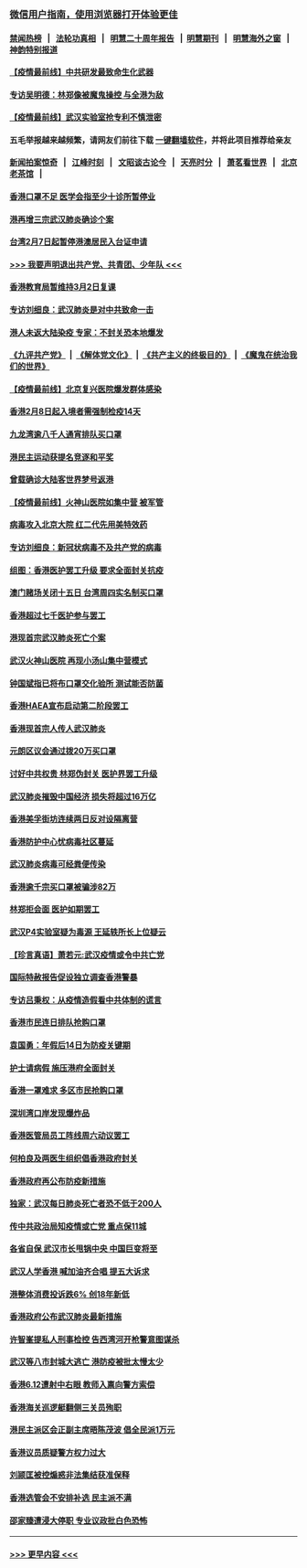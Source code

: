 ### [微信用户指南，使用浏览器打开体验更佳](https://github.com/gfw-breaker/banned-news1/blob/master/indexes/wechat-guide.md?t=0)
#### [禁闻热榜](热点新闻.md?t=0)  &nbsp;&nbsp;|&nbsp;&nbsp; [法轮功真相](https://github.com/gfw-breaker/truth/blob/master/README.md?t=0) &nbsp;&nbsp;|&nbsp;&nbsp; [明慧二十周年报告](https://github.com/gfw-breaker/mh-reports/blob/master/README.md?t=0) &nbsp;&nbsp;|&nbsp;&nbsp;[明慧期刊](https://github.com/gfw-breaker/mh-qikan) &nbsp;&nbsp;|&nbsp;&nbsp; [明慧海外之窗](https://github.com/gfw-breaker/mh-news/blob/master/README.md?t=0) &nbsp;&nbsp;|&nbsp;&nbsp; [神韵特别报道](https://github.com/gfw-breaker/mh-news/blob/master/shenyun.md?t=0)
#### [【疫情最前线】中共研发最致命生化武器](../pages/nsc415/n11853087.md?t=02081044) 
#### [专访吴明德：林郑像被魔鬼操控 与全港为敌](../pages/nsc415/n11852734.md?t=02081044) 
#### [【疫情最前线】武汉实验室抢专利不慎泄密](../pages/nsc415/n11850310.md?t=02081044) 
#### 五毛举报越来越频繁，请网友们前往下载 [一键翻墙软件](https://github.com/gfw-breaker/ssr-accounts)，并将此项目推荐给亲友
#### [新闻拍案惊奇](https://github.com/gfw-breaker/banned-news1/blob/master/pages/link4.md) &nbsp;&nbsp;|&nbsp;&nbsp; [江峰时刻](https://github.com/gfw-breaker/banned-news1/blob/master/pages/link4.md) &nbsp;&nbsp;|&nbsp;&nbsp; [文昭谈古论今](https://github.com/gfw-breaker/banned-news1/blob/master/pages/link4.md) &nbsp;&nbsp;|&nbsp;&nbsp; [天亮时分](https://github.com/gfw-breaker/banned-news1/blob/master/pages/link4.md) &nbsp;&nbsp;|&nbsp;&nbsp; [萧茗看世界](https://github.com/gfw-breaker/banned-news1/blob/master/pages/link4.md) &nbsp;&nbsp;|&nbsp;&nbsp; [北京老茶馆](https://github.com/gfw-breaker/banned-news1/blob/master/pages/link4.md) &nbsp;&nbsp;|&nbsp;&nbsp; 
#### [香港口罩不足 医学会指至少十诊所暂停业](../pages/nsc415/n11850301.md?t=02081044) 
#### [港再增三宗武汉肺炎确诊个案](../pages/nsc415/n11850328.md?t=02081044) 
#### [台湾2月7日起暂停港澳居民入台证申请](../pages/nsc415/n11850304.md?t=02081044) 
#### [>>> 我要声明退出共产党、共青团、少年队 <<<](https://github.com/begood0513/goodnews/blob/master/quit/letter.md) 
#### [香港教育局暂维持3月2日复课](../pages/nsc415/n11850260.md?t=02081044) 
#### [专访刘细良：武汉肺炎是对中共致命一击](../pages/nsc415/n11849934.md?t=02081044) 
#### [港人未返大陆染疫 专家：不封关恐本地爆发](../pages/nsc415/n11848021.md?t=02081044) 
#### [《九评共产党》](https://github.com/begood0513/9ping.md/blob/master/README.md) &nbsp;|&nbsp; [《解体党文化》](../../../../jtdwh.md/blob/master/README.md)  &nbsp;|&nbsp; [《共产主义的终极目的》](../../../../gczydzjmd.md/blob/master/README.md) &nbsp;|&nbsp; [《魔鬼在统治我们的世界》](../../../../mgztzwmdsj.md/blob/master/README.md) 
#### [【疫情最前线】北京复兴医院爆发群体感染](../pages/nsc415/n11847626.md?t=02081044) 
#### [香港2月8日起入境者需强制检疫14天](../pages/nsc415/n11847658.md?t=02081044) 
#### [九龙湾逾八千人通宵排队买口罩](../pages/nsc415/n11847647.md?t=02081044) 
#### [港民主运动获提名竞逐和平奖](../pages/nsc415/n11847633.md?t=02081044) 
#### [曾载确诊大陆客世界梦号返港](../pages/nsc415/n11847608.md?t=02081044) 
#### [【疫情最前线】火神山医院如集中营 被军管](../pages/nsc415/n11847524.md?t=02081044) 
#### [病毒攻入北京大院 红二代先用美特效药](../pages/nsc415/n11847427.md?t=02081044) 
#### [专访刘细良：新冠状病毒不及共产党的病毒](../pages/nsc415/n11847164.md?t=02081044) 
#### [组图：香港医护罢工升级 要求全面封关抗疫](../pages/nsc415/n11844107.md?t=02081044) 
#### [澳门赌场关闭十五日 台湾周四实名制买口罩](../pages/nsc415/n11845083.md?t=02081044) 
#### [香港超过七千医护参与罢工](../pages/nsc415/n11845051.md?t=02081044) 
#### [港现首宗武汉肺炎死亡个案](../pages/nsc415/n11844998.md?t=02081044) 
#### [武汉火神山医院 再现小汤山集中营模式](../pages/nsc415/n11844763.md?t=02081044) 
#### [钟国斌指已将布口罩交化验所 测试能否防菌](../pages/nsc415/n11842783.md?t=02081044) 
#### [香港HAEA宣布启动第二阶段罢工](../pages/nsc415/n11842723.md?t=02081044) 
#### [香港现首宗人传人武汉肺炎](../pages/nsc415/n11842766.md?t=02081044) 
#### [元朗区议会通过拨20万买口罩](../pages/nsc415/n11842754.md?t=02081044) 
#### [讨好中共权贵 林郑伪封关 医护界罢工升级](../pages/nsc415/n11842359.md?t=02081044) 
#### [武汉肺炎摧毁中国经济 损失将超过16万亿](../pages/nsc415/n11839723.md?t=02081044) 
#### [香港美孚街坊连续两日反对设隔离营](../pages/nsc415/n11839962.md?t=02081044) 
#### [香港防护中心忧病毒社区蔓延](../pages/nsc415/n11839933.md?t=02081044) 
#### [武汉肺炎病毒可经粪便传染](../pages/nsc415/n11839939.md?t=02081044) 
#### [香港逾千宗买口罩被骗涉82万](../pages/nsc415/n11839914.md?t=02081044) 
#### [林郑拒会面 医护如期罢工](../pages/nsc415/n11839892.md?t=02081044) 
#### [武汉P4实验室疑为毒源 王延轶所长上位疑云](../pages/nsc415/n11835543.md?t=02081044) 
#### [【珍言真语】萧若元:武汉疫情或令中共亡党](../pages/nsc415/n11829394.md?t=02081044) 
#### [国际特赦报告促设独立调查香港警暴](../pages/nsc415/n11833845.md?t=02081044) 
#### [专访吕秉权：从疫情造假看中共体制的谎言](../pages/nsc415/n11833813.md?t=02081044) 
#### [香港市民连日排队抢购口罩](../pages/nsc415/n11833794.md?t=02081044) 
#### [袁国勇：年假后14日为防疫关键期](../pages/nsc415/n11831088.md?t=02081044) 
#### [护士请病假 施压港府全面封关](../pages/nsc415/n11831030.md?t=02081044) 
#### [香港一罩难求 多区市民抢购口罩](../pages/nsc415/n11831002.md?t=02081044) 
#### [深圳湾口岸发现爆炸品](../pages/nsc415/n11828802.md?t=02081044) 
#### [香港医管局员工阵线周六动议罢工](../pages/nsc415/n11828762.md?t=02081044) 
#### [何柏良及两医生组织倡香港政府封关](../pages/nsc415/n11828749.md?t=02081044) 
#### [香港政府再公布防疫新措施](../pages/nsc415/n11828716.md?t=02081044) 
#### [独家：武汉每日肺炎死亡者恐不低于200人](../pages/nsc415/n11828240.md?t=02081044) 
#### [传中共政治局知疫情或亡党 重点保11城](../pages/nsc415/n11828145.md?t=02081044) 
#### [各省自保 武汉市长甩锅中央 中国巨变将至](../pages/nsc415/n11828021.md?t=02081044) 
#### [武汉人学香港 喊加油齐合唱 提五大诉求](../pages/nsc415/n11827046.md?t=02081044) 
#### [港整体消费投诉跌6% 创18年新低](../pages/nsc415/n11817280.md?t=02081044) 
#### [香港政府公布武汉肺炎最新措施](../pages/nsc415/n11817152.md?t=02081044) 
#### [许智峯提私人刑事检控 告西湾河开枪警意图谋杀](../pages/nsc415/n11817132.md?t=02081044) 
#### [武汉等八市封城大逃亡 港防疫被批太慢太少](../pages/nsc415/n11817058.md?t=02081044) 
#### [香港6.12遭射中右眼 教师入禀向警方索偿](../pages/nsc415/n11814678.md?t=02081044) 
#### [香港海关巡逻艇翻侧三关员殉职](../pages/nsc415/n11814604.md?t=02081044) 
#### [港民主派区会正副主席晤陈茂波 倡全民派1万元](../pages/nsc415/n11814582.md?t=02081044) 
#### [香港议员质疑警方权力过大](../pages/nsc415/n11814560.md?t=02081044) 
#### [刘颕匡被控煽惑非法集结获准保释](../pages/nsc415/n11811727.md?t=02081044) 
#### [香港选管会不安排补选 民主派不满](../pages/nsc415/n11811691.md?t=02081044) 
#### [邵家臻遭浸大停职 专业议政批白色恐怖](../pages/nsc415/n11811670.md?t=02081044) 

----
#### [ >>> 更早内容 <<< ](../indexes/nsc415-earlier.md)
